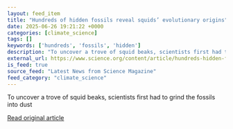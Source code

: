 ```yaml
---
layout: feed_item
title: "Hundreds of hidden fossils reveal squids’ evolutionary origins"
date: 2025-06-26 19:21:22 +0000
categories: [climate_science]
tags: []
keywords: ['hundreds', 'fossils', 'hidden']
description: "To uncover a trove of squid beaks, scientists first had to grind the fossils into dust"
external_url: https://www.science.org/content/article/hundreds-hidden-fossils-reveal-squids-evolutionary-origins
is_feed: true
source_feed: "Latest News from Science Magazine"
feed_category: "climate_science"
---
```


To uncover a trove of squid beaks, scientists first had to grind the fossils into dust

[Read original article](https://www.science.org/content/article/hundreds-hidden-fossils-reveal-squids-evolutionary-origins)
